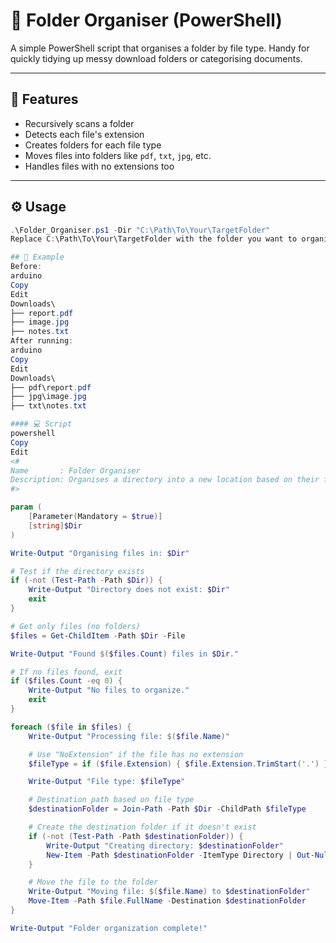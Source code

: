 # 📁 Folder Organiser (PowerShell)

A simple PowerShell script that organises a folder by file type. Handy for quickly tidying up messy download folders or categorising documents.

---

## 🚀 Features

- Recursively scans a folder  
- Detects each file's extension  
- Creates folders for each file type  
- Moves files into folders like `pdf`, `txt`, `jpg`, etc.  
- Handles files with no extensions too  

---

## ⚙️ Usage

```powershell
.\Folder_Organiser.ps1 -Dir "C:\Path\To\Your\TargetFolder"
Replace C:\Path\To\Your\TargetFolder with the folder you want to organise.

## 🧪 Example
Before:
arduino
Copy
Edit
Downloads\
├── report.pdf
├── image.jpg
├── notes.txt
After running:
arduino
Copy
Edit
Downloads\
├── pdf\report.pdf
├── jpg\image.jpg
├── txt\notes.txt

#### 💻 Script
powershell
Copy
Edit
<#
Name       : Folder Organiser
Description: Organises a directory into a new location based on their file types.
#>

param (
    [Parameter(Mandatory = $true)]
    [string]$Dir
)

Write-Output "Organising files in: $Dir"

# Test if the directory exists
if (-not (Test-Path -Path $Dir)) {
    Write-Output "Directory does not exist: $Dir"
    exit
}

# Get only files (no folders)
$files = Get-ChildItem -Path $Dir -File

Write-Output "Found $($files.Count) files in $Dir."

# If no files found, exit
if ($files.Count -eq 0) {
    Write-Output "No files to organize."
    exit
}

foreach ($file in $files) {
    Write-Output "Processing file: $($file.Name)"

    # Use "NoExtension" if the file has no extension
    $fileType = if ($file.Extension) { $file.Extension.TrimStart('.') } else { "NoExtension" }

    Write-Output "File type: $fileType"

    # Destination path based on file type
    $destinationFolder = Join-Path -Path $Dir -ChildPath $fileType

    # Create the destination folder if it doesn't exist
    if (-not (Test-Path -Path $destinationFolder)) {
        Write-Output "Creating directory: $destinationFolder"
        New-Item -Path $destinationFolder -ItemType Directory | Out-Null
    }

    # Move the file to the folder
    Write-Output "Moving file: $($file.Name) to $destinationFolder"
    Move-Item -Path $file.FullName -Destination $destinationFolder
}

Write-Output "Folder organization complete!"

